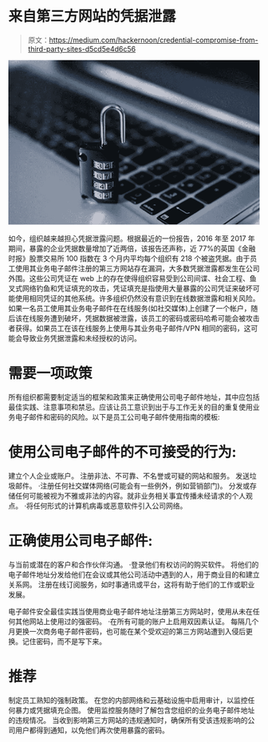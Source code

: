 # 来自第三方网站的凭据泄露

> 原文：<https://medium.com/hackernoon/credential-compromise-from-third-party-sites-d5cd5e4d6c56>

![](img/5ce07a2afcb14d3510272ab8fd038926.png)

如今，组织越来越担心凭据泄露问题。根据最近的一份报告，2016 年至 2017 年期间，暴露的企业凭据数量增加了近两倍，该报告还声称，近 77%的英国《金融时报》股票交易所 100 指数在 3 个月内平均每个组织有 218 个被盗凭据。由于员工使用其业务电子邮件注册的第三方网站存在漏洞，大多数凭据泄露都发生在公司外围。这些公司凭证在 web 上的存在使得组织容易受到公司间谍、社会工程、鱼叉式网络钓鱼和凭证填充的攻击，凭证填充是指使用大量暴露的公司凭证来破坏可能使用相同凭证的其他系统。许多组织仍然没有意识到在线数据泄露和相关风险。如果一名员工使用其业务电子邮件在在线服务(如社交媒体)上创建了一个帐户，随后该在线服务遭到破坏，凭据数据被泄露，该员工的密码或密码哈希可能会被攻击者获得。如果员工在该在线服务上使用与其业务电子邮件/VPN 相同的密码，这可能会导致业务凭据泄露和未经授权的访问。

# 需要一项政策

所有组织都需要制定适当的框架和政策来正确使用公司电子邮件地址，其中应包括最佳实践、注意事项和禁忌。应该让员工意识到出于与工作无关的目的重复使用业务电子邮件和密码的风险。以下是员工公司电子邮件使用指南的模板:

# 使用公司电子邮件的不可接受的行为:

建立个人企业或账户。
注册非法、不可靠、不名誉或可疑的网站和服务。
发送垃圾邮件。
·注册任何社交媒体网络(可能会有一些例外，例如营销部门)。
分发或存储任何可能被视为不雅或非法的内容。就非业务相关事宜传播未经请求的个人观点。
·将任何形式的计算机病毒或恶意软件引入公司网络。

# 正确使用公司电子邮件:

与当前或潜在的客户和合作伙伴沟通。
·登录他们有权访问的购买软件。
将他们的电子邮件地址分发给他们在会议或其他公司活动中遇到的人，用于商业目的和建立关系网。
注册在线订阅服务，如时事通讯或平台，这将有助于他们的工作或职业发展。

电子邮件安全最佳实践当使用商业电子邮件地址注册第三方网站时，使用从未在任何其他网站上使用过的强密码。
·在所有可能的账户上启用双因素认证。
每隔几个月更换一次商务电子邮件密码，也可能在某个受欢迎的第三方网站遭到入侵后更换。记住密码，而不是写下来。

# 推荐

制定员工熟知的强制政策。
在您的内部网络和云基础设施中启用审计，以监控任何暴力或凭据填充企图。
使用监控服务随时了解包含您组织的业务电子邮件地址的违规情况。
当收到影响第三方网站的违规通知时，确保所有受该违规影响的公司用户都得到通知，以免他们再次使用暴露的密码。